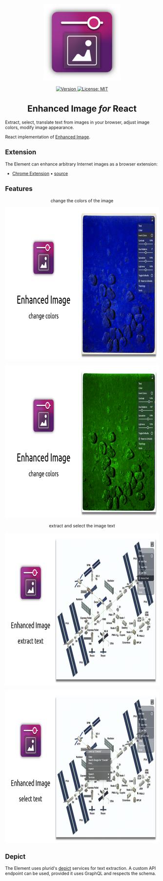 <p align="center">
    <img
        src="https://raw.githubusercontent.com/plurid/enhanced-image/master/about/assets/identity/enhanced-image-logo.png"
        height="250px"
    >
    <br />
    <br />
    <a
        target="_blank"
        href="https://www.npmjs.com/package/@plurid/enhanced-image-react"
    >
        <img
            src="https://img.shields.io/npm/v/@plurid/enhanced-image-react.svg?logo=npm&colorB=1380C3&style=for-the-badge"
            alt="Version"
        >
    </a>
    <a
        target="_blank"
        href="https://github.com/plurid/enhanced-image/blob/master/LICENSE"
    >
        <img
            src="https://img.shields.io/badge/license-MIT-blue.svg?colorB=1380C3&style=for-the-badge"
            alt="License: MIT"
        >
    </a>
</p>



<h1 align="center">
    Enhanced Image <i>for</i> React
</h1>


Extract, select, translate text from images in your browser, adjust image colors, modify image appearance.

React implementation of [Enhanced Image](https://github.com/plurid/enhanced-image).



## Extension

The Element can enhance arbitrary Internet images as a browser extension:

+ [Chrome Extension][chrome] • [source][enhanced-image-chrome]

[chrome]: https://chrome.google.com/webstore/detail/enhanced-image/pdcicakelecpcnchbbnkonjpmhagcbnm

[enhanced-image-chrome]: https://github.com/plurid/enhanced-image/tree/master/packages/enhanced-image-chrome



## Features

<p
    align="center"
>
    change the colors of the image
</p>

<p align="center">
    <img src="https://raw.githubusercontent.com/plurid/enhanced-image/master/about/assets/screenshots/ss-1-bless.png" height="500px">
</p>

<p align="center">
    <img src="https://raw.githubusercontent.com/plurid/enhanced-image/master/about/assets/screenshots/ss-2-bless.png" height="500px">
</p>


<p
    align="center"
>
    extract and select the image text
</p>

<p align="center">
    <img src="https://raw.githubusercontent.com/plurid/enhanced-image/master/about/assets/screenshots/ss-3-bless.png" height="500px">
</p>

<p align="center">
    <img src="https://raw.githubusercontent.com/plurid/enhanced-image/master/about/assets/screenshots/ss-4-bless.png" height="500px">
</p>



## Depict

The Element uses plurid's [depict][depict] services for text extraction. A custom API endpoint can be used, provided it uses GraphQL and respects the schema.

[depict]: https://plurid.com/depict
